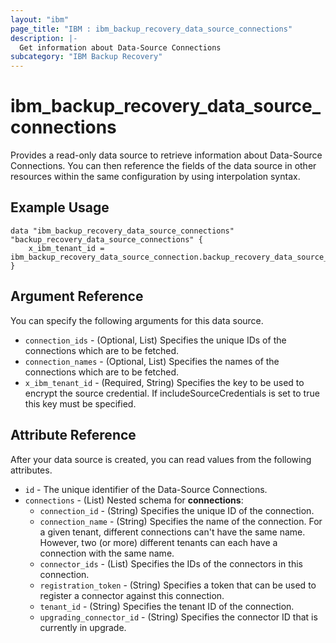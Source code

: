 ```yaml
---
layout: "ibm"
page_title: "IBM : ibm_backup_recovery_data_source_connections"
description: |-
  Get information about Data-Source Connections
subcategory: "IBM Backup Recovery"
---
```


# ibm_backup_recovery_data_source_connections

Provides a read-only data source to retrieve information about Data-Source Connections. You can then reference the fields of the data source in other resources within the same configuration by using interpolation syntax.

## Example Usage

```hcl
data "ibm_backup_recovery_data_source_connections" "backup_recovery_data_source_connections" {
	x_ibm_tenant_id = ibm_backup_recovery_data_source_connection.backup_recovery_data_source_connection_instance.x_ibm_tenant_id
}
```

## Argument Reference

You can specify the following arguments for this data source.

* `connection_ids` - (Optional, List) Specifies the unique IDs of the connections which are to be fetched.
* `connection_names` - (Optional, List) Specifies the names of the connections which are to be fetched.
* `x_ibm_tenant_id` - (Required, String) Specifies the key to be used to encrypt the source credential. If includeSourceCredentials is set to true this key must be specified.

## Attribute Reference

After your data source is created, you can read values from the following attributes.

* `id` - The unique identifier of the Data-Source Connections.
* `connections` - (List) 
Nested schema for **connections**:
	* `connection_id` - (String) Specifies the unique ID of the connection.
	* `connection_name` - (String) Specifies the name of the connection. For a given tenant, different connections can't have the same name. However, two (or more) different tenants can each have a connection with the same name.
	* `connector_ids` - (List) Specifies the IDs of the connectors in this connection.
	* `registration_token` - (String) Specifies a token that can be used to register a connector against this connection.
	* `tenant_id` - (String) Specifies the tenant ID of the connection.
	* `upgrading_connector_id` - (String) Specifies the connector ID that is currently in upgrade.

